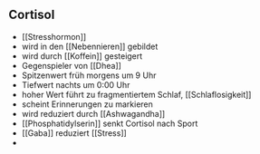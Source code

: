 ## Cortisol
- [[Stresshormon]]
- wird in den [[Nebennieren]] gebildet
- wird durch [[Koffein]] gesteigert
- Gegenspieler von [[Dhea]]
- Spitzenwert früh morgens um 9 Uhr
- Tiefwert nachts um 0:00 Uhr
- hoher Wert führt zu fragmentiertem Schlaf, [[Schlaflosigkeit]]
- scheint Erinnerungen zu markieren
- wird reduziert durch [[Ashwagandha]]
- [[Phosphatidylserin]] senkt Cortisol nach Sport
- [[Gaba]] reduziert [[Stress]]
- 